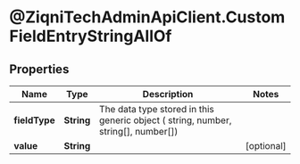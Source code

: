 # @ZiqniTechAdminApiClient.CustomFieldEntryStringAllOf

## Properties

Name | Type | Description | Notes
------------ | ------------- | ------------- | -------------
**fieldType** | **String** | The data type stored in this generic object ( string, number, string[], number[]) | 
**value** | **String** |  | [optional] 


